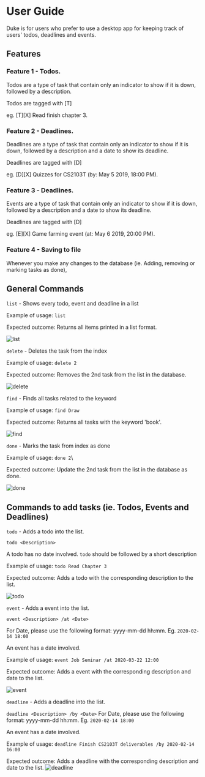 # User Guide
Duke is for users who prefer to use a desktop app for keeping track 
of users' todos, deadlines and events.

## Features

### Feature 1 - Todos.
Todos are a type of task that contain only an indicator to show if it is down, followed by a description.

Todos are tagged with [T]

eg. [T][X] Read finish chapter 3. 

### Feature 2 - Deadlines.
Deadlines are a type of task that contain only an indicator to show if it is down, followed by a description 
and a date to show its deadline.

Deadlines are tagged with [D]

eg. [D][X] Quizzes for CS2103T (by: May 5 2019, 18:00 PM). 

### Feature 3 - Deadlines.
Events are a type of task that contain only an indicator to show if it is down, followed by a description 
and a date to show its deadline.

Deadlines are tagged with [D]

eg. [E][X] Game farming event (at: May 6 2019, 20:00 PM).

### Feature 4 - Saving to file
Whenever you make any changes to the database (ie. Adding, removing or marking tasks as done), 

## General Commands

`list` - Shows every todo, event and deadline in a list 

Example of usage:
`list`

Expected outcome:
Returns all items printed in a list format.

![list](List.png)

`delete` - Deletes the task from the index

Example of usage:
`delete 2`

Expected outcome:
Removes the 2nd task from the list in the database.

![delete](Delete.png)


`find` - Finds all tasks related to the keyword

Example of usage: 
`find Draw`

Expected outcome:
Returns all tasks with the keyword 'book'.

![find](Draw.png)


`done` - Marks the task from index as done

Example of usage: 
`done 2`\

Expected outcome:
Update the 2nd task from the list in the database as done.

![done](Done.png)


## Commands to add tasks (ie. Todos, Events and Deadlines)
`todo` - Adds a todo into the list. 

`todo <Description>`

A todo has no date involved. `todo` should be followed by a short description

Example of usage:
`todo Read Chapter 3`

Expected outcome:
Adds a todo with the corresponding description to the list.

![todo](Todo.png)


`event` - Adds a event into the list. 

`event <Description> /at <Date>`

For Date, please use the following format:
yyyy-mm-dd hh:mm. Eg. `2020-02-14 18:00`

An event has a date involved. 

Example of usage:
`event Job Seminar /at 2020-03-22 12:00`

Expected outcome:
Adds a event with the corresponding description and date to the list.

![event](Event.png)


`deadline` - Adds a deadline into the list. 

`deadline <Description> /by <Date>`
For Date, please use the following format:
yyyy-mm-dd hh:mm. Eg. `2020-02-14 18:00`

An event has a date involved. 

Example of usage:
`deadline Finish CS2103T deliverables /by 2020-02-14 16:00`

Expected outcome:
Adds a deadline with the corresponding description and date to the list.
![deadline](Deadline.png)